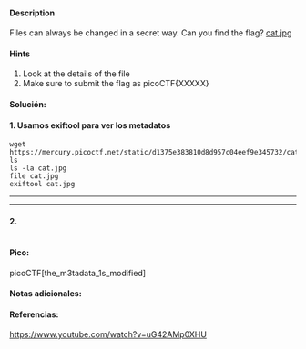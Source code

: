 
#### Description
Files can always be changed in a secret way. Can you find the flag? [cat.jpg](https://mercury.picoctf.net/static/d1375e383810d8d957c04eef9e345732/cat.jpg)

#### Hints 
1. Look at the details of the file
2. Make sure to submit the flag as picoCTF{XXXXX}

#### Solución:

#### 1. Usamos exiftool para ver los metadatos

````
wget https://mercury.picoctf.net/static/d1375e383810d8d957c04eef9e345732/cat.jpg
ls
ls -la cat.jpg
file cat.jpg
exiftool cat.jpg
`````




--- 
---
#### 2.

````

`````


#### Pico:
picoCTF[the_m3tadata_1s_modified]


#### Notas adicionales:


#### Referencias:
https://www.youtube.com/watch?v=uG42AMp0XHU


